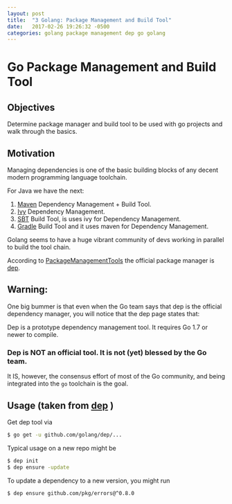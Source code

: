 ```yaml
---
layout: post
title:  "3 Golang: Package Management and Build Tool"
date:   2017-02-26 19:26:32 -0500
categories: golang package management dep go golang
---
```


# Go Package Management and Build Tool

## Objectives

Determine package manager and build tool to be used with go projects and walk through the basics.

## Motivation

Managing dependencies is one of the basic building blocks of any decent modern programming language toolchain.

For Java we have the next:

<ol>
    <li> <a href="https://maven.apache.org">Maven</a> Dependency Management + Build Tool.</li>
    <li> <a href="http://ant.apache.org/ivy/">Ivy</a> Dependency Management.</li>
    <li> <a href="http://www.scala-sbt.org">SBT</a> Build Tool, is uses ivy for Dependency Management.</li>
    <li> <a href="https://gradle.org/">Gradle</a> Build Tool and it uses maven for Dependency Management.</li>
</ol>

Golang seems to have a huge vibrant community of devs working in parallel to build the tool chain.

According to [PackageManagementTools](https://github.com/golang/go/wiki/PackageManagementTools) the official package manager is [dep]( https://github.com/golang/dep).

## Warning:

One big bummer is that even when the Go team says that dep is the official dependency manager, you will notice that the dep page states that:

Dep is a prototype dependency management tool. It requires Go 1.7 or newer to compile.

### Dep is NOT an official tool. It is not (yet) blessed by the Go team.

It IS, however, the consensus effort of most of the Go community, and being integrated into the `go` toolchain is the goal.

## Usage (taken from [dep]( https://github.com/golang/dep) )

Get dep tool via

```sh
$ go get -u github.com/golang/dep/...
```

Typical usage on a new repo might be

```sh
$ dep init
$ dep ensure -update
```

To update a dependency to a new version, you might run

```sh
$ dep ensure github.com/pkg/errors@^0.8.0
```
